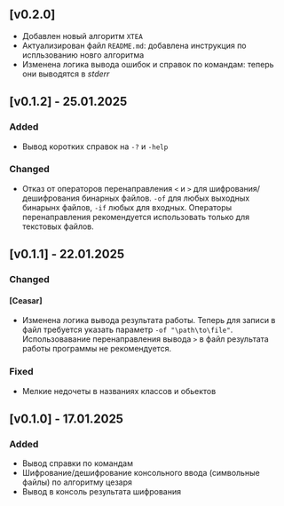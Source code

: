 ## [v0.2.0]

- Добавлен новый алгоритм `XTEA`
- Актуализирован файл `README.md`: добавлена инструкция по испльзованию новго алгоритма
- Изменена логика вывода ошибок и справок по командам: теперь они выводятся в _stderr_

## [v0.1.2] - 25.01.2025

### Added

- Вывод коротких справок на `-?` и `-help`

### Changed

- Отказ от операторов перенаправления `<` и `>` для шифрования/дешифрования бинарных файлов. `-of` для любых выходных бинарынх файлов, `-if` любых для входных. Операторы перенаправления рекомендуется использовать только для текстовых файлов.

## [v0.1.1] - 22.01.2025

### Changed

#### [Ceasar]
- Изменена логика вывода результата работы. Теперь для записи в файл требуется указать параметр `-of "\path\to\file"`. Использовавание перенаправления вывода `>` в файл результата работы программы не рекомендуется.

### Fixed
- Мелкие недочеты в названиях классов и обьектов

## [v0.1.0] - 17.01.2025

### Added

- Вывод справки по командам
- Шифрование/дешифрование консольного ввода (символьные файлы) по алгоритму цезаря
- Вывод в консоль результата шифрования